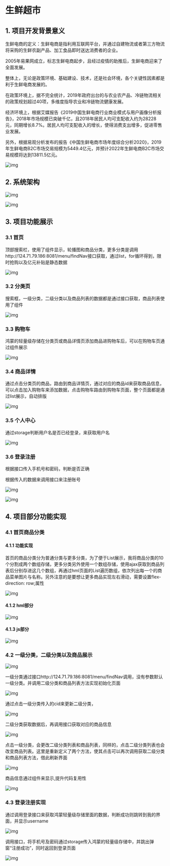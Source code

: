  

# 生鲜超市

## 1. 项目开发背景意义

 生鲜电商的定义：生鲜电商是指利用互联网平台，并通过自建物流或者第三方物流将采购的生鲜农副产品、加工食品即时送达消费者的企业。

 2005年易果网成立，标志生鲜电商起步，且经过疫情的助推后，生鲜电商迎来了全面发展。

 整体上，无论是政策环境、基础建设、技术，还是社会环境，各个关键性因素都是利于生鲜电商发展的。

 在政策环境上，据不完全统计，2019年政府出台的与农业农产品、冷链物流相关的政策规划超过40项，多维度指导农业和冷链物流健康发展。

 经济环境上，根据艾媒报告《2019中国生鲜电商行业商业模式与用户画像分析报告》，2018年市场规模已突破千亿，且2018年居民人均可支配收入约为28228元，同期增长8.7%。居民人均可支配收入的增长，使得消费支出增多，促进零售业发展。

 另外，根据易观分析发布的报告《中国生鲜电商市场年度综合分析2020》，2019年生鲜电商B2C市场交易规模为5449.4亿元，并预计2022年生鲜电商B2C市场交易规模将达到13811.5亿元。

![img](README.assets/clip_image002.jpg)

 



## 2. 系统架构

![img](README.assets/clip_image004.jpg)

 

![img](README.assets/clip_image006.jpg)

 



## 3. 项目功能展示

### 3.1 首页

顶部搜索栏，使用了组件显示，轮播图和商品分类，更多分类是调用http://124.71.79.186:8081/menu/findNav接口获取，通过list，for循环得到，限时抢购以及亿元补贴是静态数据

![img](README.assets/clip_image008.jpg)



### 3.2 分类页

搜索框，一级分类，二级分类以及商品列表的数据都是通过接口获取，商品列表使用了组件

![img](README.assets/clip_image010.jpg)



### 3.3 购物车

鸿蒙的轻量级存储在分类页或商品详情页添加商品进购物车后，可以在购物车页通过组件展示

 

![img](README.assets/clip_image012.jpg)

### 3.4 商品详情

通过点击分类页的商品，路由到商品详情页，通过对应的商品id来获取商品信息，可以点击加入购物车来添加数据，点击购物车路由到购物车页面，整个页面都是通过list展示，自动排版

![img](README.assets/clip_image014.jpg)



### 3.5 个人中心

通过storage判断用户名是否已经登录，来获取用户名

![img](README.assets/clip_image016.jpg)



### 3.6 登录注册

根据接口传入手机号和密码，判断是否正确

根据传入的数据来调用接口来注册账号

![img](README.assets/clip_image018.jpg)


![img](README.assets/clip_image021.jpg)



## 4. 项目部分功能实现

### 4.1 首页商品分类

#### 4.1.1 功能实现

首页的商品分类分为普通分类与更多分类，为了便于List展示，我将商品分类的10个分割成两个数组存储，更多分类另外使用一个数组存储，使用ajax获取到商品列表后分别存进这几个数组，再通过hml页面的List遍历数组，依次列出每一个的商品菜单图片与名称。另外注意的是要想让更多商品实现左右滑动，需要设置flex-direction: row;属性

![img](README.assets/clip_image023.jpg)



#### 4.1.2 hml部分

![img](README.assets/clip_image025.jpg)



#### 4.1.3 js部分

![img](README.assets/clip_image027.jpg)

### 4.2 一级分类，二级分类以及商品展示

 

![img](README.assets/clip_image029.jpg)



一级分类通过接口http://124.71.79.186:8081/menu/findNav调用，没有参数默认一级分类。并调用二级分类和商品列表方法实现初始化页面

![img](README.assets/clip_image031.jpg)

通过点击一级分类传入的cid来更新二级分类，

![img](README.assets/clip_image033.jpg)

二级分类获取数据后，再调用接口获取对应的商品信息

![img](README.assets/clip_image035.jpg)

点击一级分类，会更改二级分类列表和商品列表，同样的，点击二级分类列表也会改变商品列表。这里是重新定义了两个方法，使其点击可以再次调用获取二级分类和商品列表方法，借此刷新界面

![img](README.assets/clip_image037.jpg)

商品信息通过组件来显示,提升代码复用性

![img](README.assets/clip_image039.jpg)



### 4.3 登录注册实现

通过调用登录接口来获取鸿蒙轻量级存储里面的数据，判断成功则跳转到我的界面，并显示username

![img](README.assets/clip_image041.jpg)

调用接口，将手机号及密码通过storage传入鸿蒙的轻量级存储中，并跳出弹窗“注册成功”，同时返回到登录页面

![img](README.assets/clip_image043.jpg)

